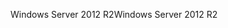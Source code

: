 <span data-ttu-id="1bf34-101">Windows Server 2012 R2</span><span class="sxs-lookup"><span data-stu-id="1bf34-101">Windows Server 2012 R2</span></span>